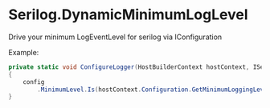 # Serilog.DynamicMinimumLogLevel
Drive your minimum LogEventLevel for serilog via IConfiguration

Example:
````csharp
private static void ConfigureLogger(HostBuilderContext hostContext, IServiceProvider services, LoggerConfiguration config)
{
	config
		.MinimumLevel.Is(hostContext.Configuration.GetMinimumLoggingLevel());
}
````